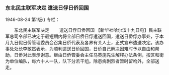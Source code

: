 ### 东北民主联军决定  遣送日俘日侨回国

1946-08-24
第1版()
专栏：

　　东北民主联军决定
　　遣送日俘日侨回国
    【新华社哈尔滨十九日电】民主联军总司令部已决定于最短期内将全部日侨日俘遣送回国，遣送日侨俘办事处，于本月九日假日侨管理委员会召集日侨代表及各界有关人士，正式宣布遣送决定。该办事处处长李敏然表示，为顺利遣送日侨回国，日侨自己解决困难时予以自由和帮助，日侨对此表示谢意。继由日侨管委会主任马英施先生解释办法条例，按区和街为单位编队，每六十人一队，队下分若干组。除患病剧烈者暂时留哈外，全部送走。
